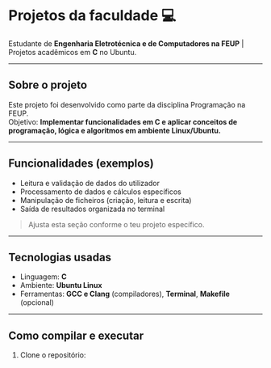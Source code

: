 # Projetos da faculdade 💻

Estudante de **Engenharia Eletrotécnica e de Computadores na FEUP** | Projetos acadêmicos em **C** no Ubuntu.

---

## Sobre o projeto
Este projeto foi desenvolvido como parte da disciplina Programação na FEUP.  
Objetivo: **Implementar funcionalidades em C e aplicar conceitos de programação, lógica e algoritmos em ambiente Linux/Ubuntu.**

---

## Funcionalidades (exemplos)
- Leitura e validação de dados do utilizador  
- Processamento de dados e cálculos específicos  
- Manipulação de ficheiros (criação, leitura e escrita)  
- Saída de resultados organizada no terminal  

> Ajusta esta seção conforme o teu projeto específico.

---

## Tecnologias usadas
- Linguagem: **C**  
- Ambiente: **Ubuntu Linux**  
- Ferramentas: **GCC e Clang** (compiladores), **Terminal**, **Makefile** (opcional)  

---

## Como compilar e executar
1. Clone o repositório:
   ```bash
